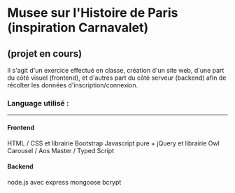 # Musee sur l'Histoire de Paris (inspiration Carnavalet)
(projet en cours)
--------------------------------------------------------
Il s'agit d'un exercice effectué en classe, création d'un site web, d'une part du côté visuel (frontend), et d'autres part du côté serveur (backend) afin de récolter les données d'inscription/connexion.
### Language utilisé :
----------------------
#### Frontend
HTML / CSS et librairie Bootstrap
Javascript pure + jQuery et librairie Owl Carousel / Aos Master / Typed Script
#### Backend
node.js avec express mongoose bcrypt
